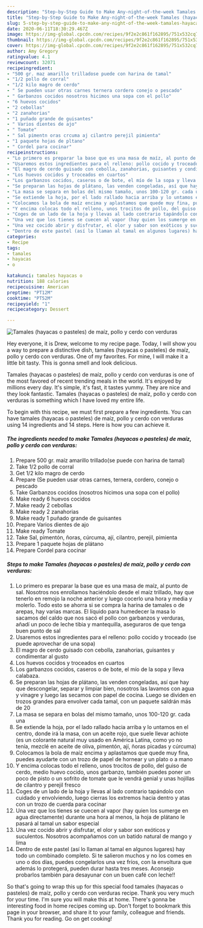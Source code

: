 ```yaml
---
description: "Step-by-Step Guide to Make Any-night-of-the-week Tamales (hayacas o pasteles) de maíz, pollo y cerdo con verduras"
title: "Step-by-Step Guide to Make Any-night-of-the-week Tamales (hayacas o pasteles) de maíz, pollo y cerdo con verduras"
slug: 5-step-by-step-guide-to-make-any-night-of-the-week-tamales-hayacas-o-pasteles-de-maiz-pollo-y-cerdo-con-verduras
date: 2020-06-11T18:30:29.467Z
image: https://img-global.cpcdn.com/recipes/9f2e2c861f162895/751x532cq70/tamales-hayacas-o-pasteles-de-maiz-pollo-y-cerdo-con-verduras-foto-principal.jpg
thumbnail: https://img-global.cpcdn.com/recipes/9f2e2c861f162895/751x532cq70/tamales-hayacas-o-pasteles-de-maiz-pollo-y-cerdo-con-verduras-foto-principal.jpg
cover: https://img-global.cpcdn.com/recipes/9f2e2c861f162895/751x532cq70/tamales-hayacas-o-pasteles-de-maiz-pollo-y-cerdo-con-verduras-foto-principal.jpg
author: Amy Gregory
ratingvalue: 4.1
reviewcount: 32071
recipeingredient:
- "500 gr. maz amarillo trilladose puede con harina de tamal"
- "1/2 pollo de corral"
- "1/2 kilo magro de cerdo"
- " Se pueden usar otras carnes ternera cordero conejo o pescado"
- " Garbanzos cocidos nosotros hicimos una sopa con el pollo"
- "6 huevos cocidos"
- "2 cebollas"
- "2 zanahorias"
- "1 puñado grande de guisantes"
- " Varios dientes de ajo"
- " Tomate"
- " Sal pimentn oras crcuma aj cilantro perejil pimienta"
- "1 paquete hojas de pltano"
- " Cordel para cocinar"
recipeinstructions:
- "Lo primero es preparar la base que es una masa de maíz, al punto de sal. Nosotros nos enrollamos haciéndolo desde el maíz trillado, hay que tenerlo en remojo la noche anterior y luego cocerlo una hora y media y molerlo. Todo esto se ahorra si se compra la harina de tamales o de arepas, hay varias marcas. El líquido para humedecer la masa lo sacamos del caldo que nos sacó el pollo con garbanzos y verduras, añadí un poco de leche tibia y mantequilla, aseguraros de que tenga buen punto de sal"
- "Usaremos estos ingredientes para el relleno: pollo cocido y troceado (se puede aprovechar de una sopa)"
- "El magro de cerdo guisado con cebolla, zanahorias, guisantes y condimentar al gusto"
- "Los huevos cocidos y troceados en cuartos"
- "Los garbanzos cocidos, caseros o de bote, el mío de la sopa y lleva calabaza."
- "Se preparan las hojas de plátano, las venden congeladas, así que hay que descongelar, separar y limpiar bien, nosotros las lavamos con agua y vinagre y luego las secamos con papel de cocina. Luego se dividen en trozos grandes para envolver cada tamal, con un paquete saldrán más de 20"
- "La masa se separa en bolas del mismo tamaño, unos 100-120 gr. cada una"
- "Se extiende la hoja, por el lado rallado hacia arriba y lo untamos en el centro, donde irá la masa, con un aceite rojo, que suele llevar achiote (es un colorante natural muy usado en América Latina, como yo no tenía, mezclé en aceite de oliva, pimentón, ají, ñoras picadas y cúrcuma)"
- "Colocamos la bola de maíz encima y aplastamos que quede muy fina, puedes ayudarte con un trozo de papel de hornear y un plato o a mano"
- "Y encima colocas todo el relleno, unos trocitos de pollo, del guiso de cerdo, medio huevo cocido, unos garbanzo, también puedes poner un poco de pisto o un sofrito de tomate que le vendrá genial y unas hojillas de cilantro y perejil fresco"
- "Coges de un lado de la hoja y llevas al lado contrario tapándolo con cuidado y envolviendo, luego cierras los extremos hacia dentro y atas con un trozo de cuerda para cocinar"
- "Una vez que los tienes se cuecen al vapor (hay quien los sumerge en agua directamente) durante una hora al menos, la hoja de plátano le pasará al tamal un sabor especial"
- "Una vez cocido abrir y disfrutar, el olor y sabor son exóticos y suculentos. Nosotros acompañamos con un batido natural de mango y lima"
- "Dentro de este pastel (así lo llaman al tamal en algunos lugares) hay todo un combinado completo. Si te salieron muchos y no los comes en uno o dos días, puedes congelarlos una vez fríos, con la envoltura que además lo protegerá, pueden durar hasta tres meses. Aconsejo probarlos también para desayunar con un buen café con leche!!"
categories:
- Recipe
tags:
- tamales
- hayacas
- o

katakunci: tamales hayacas o 
nutrition: 188 calories
recipecuisine: American
preptime: "PT12M"
cooktime: "PT52M"
recipeyield: "1"
recipecategory: Dessert

---
```



![Tamales (hayacas o pasteles) de maíz, pollo y cerdo con verduras](https://img-global.cpcdn.com/recipes/9f2e2c861f162895/751x532cq70/tamales-hayacas-o-pasteles-de-maiz-pollo-y-cerdo-con-verduras-foto-principal.jpg)

Hey everyone, it is Drew, welcome to my recipe page. Today, I will show you a way to prepare a distinctive dish, tamales (hayacas o pasteles) de maíz, pollo y cerdo con verduras. One of my favorites. For mine, I will make it a little bit tasty. This is gonna smell and look delicious.



Tamales (hayacas o pasteles) de maíz, pollo y cerdo con verduras is one of the most favored of recent trending meals in the world. It's enjoyed by millions every day. It's simple, it's fast, it tastes yummy. They are nice and they look fantastic. Tamales (hayacas o pasteles) de maíz, pollo y cerdo con verduras is something which I have loved my entire life.


To begin with this recipe, we must first prepare a few ingredients. You can have tamales (hayacas o pasteles) de maíz, pollo y cerdo con verduras using 14 ingredients and 14 steps. Here is how you can achieve it.

<!--inarticleads1-->

##### The ingredients needed to make Tamales (hayacas o pasteles) de maíz, pollo y cerdo con verduras:

1. Prepare 500 gr. maíz amarillo trillado(se puede con harina de tamal)
1. Take 1/2 pollo de corral
1. Get 1/2 kilo magro de cerdo
1. Prepare  (Se pueden usar otras carnes, ternera, cordero, conejo o pescado
1. Take  Garbanzos cocidos (nosotros hicimos una sopa con el pollo)
1. Make ready 6 huevos cocidos
1. Make ready 2 cebollas
1. Make ready 2 zanahorias
1. Make ready 1 puñado grande de guisantes
1. Prepare  Varios dientes de ajo
1. Make ready  Tomate
1. Take  Sal, pimentón, ñoras, cúrcuma, ají, cilantro, perejil, pimienta
1. Prepare 1 paquete hojas de plátano
1. Prepare  Cordel para cocinar




<!--inarticleads2-->

##### Steps to make Tamales (hayacas o pasteles) de maíz, pollo y cerdo con verduras:

1. Lo primero es preparar la base que es una masa de maíz, al punto de sal. Nosotros nos enrollamos haciéndolo desde el maíz trillado, hay que tenerlo en remojo la noche anterior y luego cocerlo una hora y media y molerlo. Todo esto se ahorra si se compra la harina de tamales o de arepas, hay varias marcas. El líquido para humedecer la masa lo sacamos del caldo que nos sacó el pollo con garbanzos y verduras, añadí un poco de leche tibia y mantequilla, aseguraros de que tenga buen punto de sal
1. Usaremos estos ingredientes para el relleno: pollo cocido y troceado (se puede aprovechar de una sopa)
1. El magro de cerdo guisado con cebolla, zanahorias, guisantes y condimentar al gusto
1. Los huevos cocidos y troceados en cuartos
1. Los garbanzos cocidos, caseros o de bote, el mío de la sopa y lleva calabaza.
1. Se preparan las hojas de plátano, las venden congeladas, así que hay que descongelar, separar y limpiar bien, nosotros las lavamos con agua y vinagre y luego las secamos con papel de cocina. Luego se dividen en trozos grandes para envolver cada tamal, con un paquete saldrán más de 20
1. La masa se separa en bolas del mismo tamaño, unos 100-120 gr. cada una
1. Se extiende la hoja, por el lado rallado hacia arriba y lo untamos en el centro, donde irá la masa, con un aceite rojo, que suele llevar achiote (es un colorante natural muy usado en América Latina, como yo no tenía, mezclé en aceite de oliva, pimentón, ají, ñoras picadas y cúrcuma)
1. Colocamos la bola de maíz encima y aplastamos que quede muy fina, puedes ayudarte con un trozo de papel de hornear y un plato o a mano
1. Y encima colocas todo el relleno, unos trocitos de pollo, del guiso de cerdo, medio huevo cocido, unos garbanzo, también puedes poner un poco de pisto o un sofrito de tomate que le vendrá genial y unas hojillas de cilantro y perejil fresco
1. Coges de un lado de la hoja y llevas al lado contrario tapándolo con cuidado y envolviendo, luego cierras los extremos hacia dentro y atas con un trozo de cuerda para cocinar
1. Una vez que los tienes se cuecen al vapor (hay quien los sumerge en agua directamente) durante una hora al menos, la hoja de plátano le pasará al tamal un sabor especial
1. Una vez cocido abrir y disfrutar, el olor y sabor son exóticos y suculentos. Nosotros acompañamos con un batido natural de mango y lima
1. Dentro de este pastel (así lo llaman al tamal en algunos lugares) hay todo un combinado completo. Si te salieron muchos y no los comes en uno o dos días, puedes congelarlos una vez fríos, con la envoltura que además lo protegerá, pueden durar hasta tres meses. Aconsejo probarlos también para desayunar con un buen café con leche!!




So that's going to wrap this up for this special food tamales (hayacas o pasteles) de maíz, pollo y cerdo con verduras recipe. Thank you very much for your time. I'm sure you will make this at home. There's gonna be interesting food in home recipes coming up. Don't forget to bookmark this page in your browser, and share it to your family, colleague and friends. Thank you for reading. Go on get cooking!
